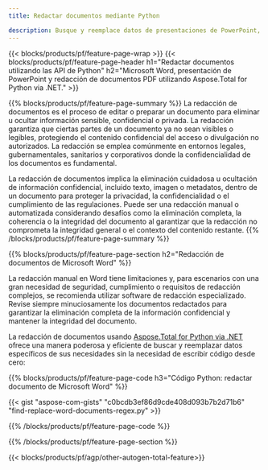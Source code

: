 ```yaml
---
title: Redactar documentos mediante Python 

description: Busque y reemplace datos de presentaciones de PowerPoint, documentos PDF, Microsoft Word y PowerPoint a través de su aplicación Python.
---
```


{{< blocks/products/pf/feature-page-wrap >}}
{{< blocks/products/pf/feature-page-header h1="Redactar documentos utilizando las API de Python" h2="Microsoft Word, presentación de PowerPoint y redacción de documentos PDF utilizando Aspose.Total for Python via .NET." >}}

{{% blocks/products/pf/feature-page-summary %}}
La redacción de documentos es el proceso de editar o preparar un documento para eliminar u ocultar información sensible, confidencial o privada. La redacción garantiza que ciertas partes de un documento ya no sean visibles o legibles, protegiendo el contenido confidencial del acceso o divulgación no autorizados. La redacción se emplea comúnmente en entornos legales, gubernamentales, sanitarios y corporativos donde la confidencialidad de los documentos es fundamental.<br />

La redacción de documentos implica la eliminación cuidadosa u ocultación de información confidencial, incluido texto, imagen o metadatos, dentro de un documento para proteger la privacidad, la confidencialidad o el cumplimiento de las regulaciones. Puede ser una redacción manual o automatizada considerando desafíos como la eliminación completa, la coherencia o la integridad del documento al garantizar que la redacción no comprometa la integridad general o el contexto del contenido restante.
{{% /blocks/products/pf/feature-page-summary  %}}

{{% blocks/products/pf/feature-page-section  h2="Redacción de documentos de Microsoft Word" %}}

La redacción manual en Word tiene limitaciones y, para escenarios con una gran necesidad de seguridad, cumplimiento o requisitos de redacción complejos, se recomienda utilizar software de redacción especializado. Revise siempre minuciosamente los documentos redactados para garantizar la eliminación completa de la información confidencial y mantener la integridad del documento. <br />

La redacción de documentos usando [Aspose.Total for Python via .NET](https://products.aspose.com/total/python-net/) ofrece una manera poderosa y eficiente de buscar y reemplazar datos específicos de sus necesidades sin la necesidad de escribir código desde cero:

{{% blocks/products/pf/feature-page-code h3="Código Python: redactar documento de Microsoft Word" %}}

{{< gist "aspose-com-gists" "c0bcdb3ef86d9cde408d093b7b2d71b6" "find-replace-word-documents-regex.py" >}}

{{% /blocks/products/pf/feature-page-code  %}}

{{% /blocks/products/pf/feature-page-section %}}

{{< blocks/products/pf/agp/other-autogen-total-feature>}}